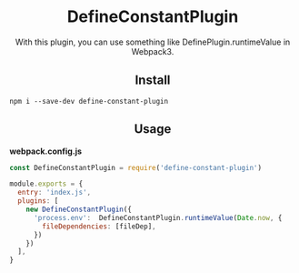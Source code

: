 <div align="center">
  <h1>DefineConstantPlugin</h1>
  With this plugin, you can use something like DefinePlugin.runtimeValue in Webpack3.  
</div>
<div align="center">
  <h2>Install</h2>
</div>

```
npm i --save-dev define-constant-plugin
```

<div align="center">
  <h2>Usage</h2>
</div>

**webpack.config.js**

```js
const DefineConstantPlugin = require('define-constant-plugin')

module.exports = {
  entry: 'index.js',
  plugins: [
    new DefineConstantPlugin({
      'process.env':  DefineConstantPlugin.runtimeValue(Date.now, {
        fileDependencies: [fileDep],
      })
    })
  ],
}
```

